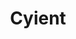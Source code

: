 ---
title: Cyient
url: https://www.cyient.com/
image: ./media/cyient-logo--hor-neg-mono.png
group: Hosts
---